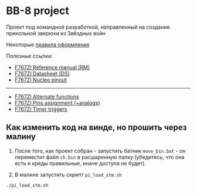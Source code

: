 # BB-8 project

Проект под командной разработкой, направленный на создание прикольной зверюхи из Звёздных войн   

Некоторые [правила оформления](https://github.com/serykhelena/bb-8_project/blob/develop/controller_bb_8_driver/docs/dev_rules.md)

Полезные ссылки:
* [F767ZI Reference manual (RM)](http://www.st.com/content/ccc/resource/technical/document/reference_manual/group0/96/8b/0d/ec/16/22/43/71/DM00224583/files/DM00224583.pdf/jcr:content/translations/en.DM00224583.pdf)
* [F767ZI Datasheet (DS)](http://www.st.com/content/ccc/resource/technical/document/datasheet/group3/c5/37/9c/1d/a6/09/4e/1a/DM00273119/files/DM00273119.pdf/jcr:content/translations/en.DM00273119.pdf)
* [F767ZI Nucleo pinout](https://os.mbed.com/platforms/ST-Nucleo-F767ZI/)
---
* [F767ZI Alternate functions](http://www.st.com/content/ccc/resource/technical/document/datasheet/group3/c5/37/9c/1d/a6/09/4e/1a/DM00273119/files/DM00273119.pdf/jcr:content/translations/en.DM00273119.pdf#page=89)
* [F767ZI Pins assignment (+analogs)](http://www.st.com/content/ccc/resource/technical/document/datasheet/group3/c5/37/9c/1d/a6/09/4e/1a/DM00273119/files/DM00273119.pdf/jcr:content/translations/en.DM00273119.pdf#page=65)
* [F767ZI Timer triggers](http://www.st.com/content/ccc/resource/technical/document/reference_manual/group0/96/8b/0d/ec/16/22/43/71/DM00224583/files/DM00224583.pdf/jcr:content/translations/en.DM00224583.pdf#page=452)

## Как изменить код на винде, но прошить через малину 

1. После того, как проект собран - запустить батник `move_bin.bat` - он переместит файл `ch.bin` в расшаренную папку (убедитесь, что она есть и креды правильные, иначе доступа не будет).

2. В малине запустить скрипт `pi_load_stm.sh`

```bash
./pi_load_stm.sh 
``` 